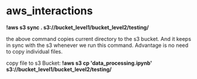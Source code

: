 # aws_interactions

**!aws s3 sync . s3://bucket_level1/bucket_level2/testing/**

the above command copies current directory to the s3 bucket. And it keeps in sync with the s3 whenever we run this command. Advantage is no need to copy individual files.

copy file to s3 Bucket:
**!aws s3 cp 'data_processing.ipynb' s3://bucket_level1/bucket_level2/testing/**
